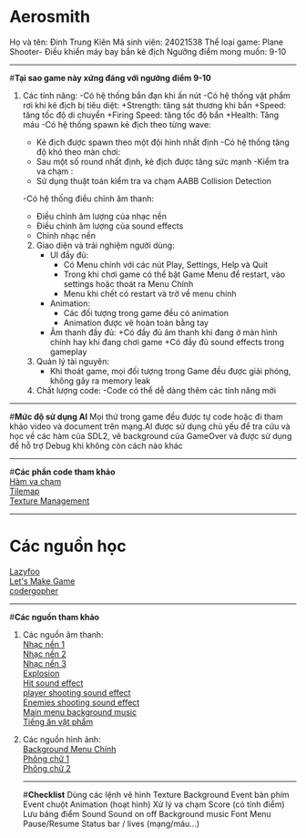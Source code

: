 # Aerosmith
Họ và tên: Đinh Trung Kiên
Mã sinh viên: 24021538
Thể loại game: Plane Shooter- Điều khiển máy bay bắn kẻ địch
Ngưỡng điểm mong muốn: 9-10
___
#**Tại sao game này xứng đáng với ngưỡng điểm 9-10**
1. Các tính năng:
   -Có hệ thống bắn đạn khi ấn nút
   -Có hệ thống vật phẩm rơi khi kẻ địch bị tiêu diệt:
     +Strength: tăng sát thương khi bắn
     +Speed: tăng tốc độ di chuyển
     +Firing Speed: tăng tốc độ bắn
     +Health: Tăng máu
   -Có hệ thống spawn kẻ địch theo từng wave:
     + Kẻ địch được spawn theo một đội hình nhất định
   -Có hệ thống tăng độ khó theo màn chơi:
     + Sau một số round nhất định, kẻ địch được tăng sức mạnh
   -Kiểm tra va chạm :
     + Sử dụng thuật toán kiểm tra va chạm AABB Collision Detection

   -Có hệ thống điều chỉnh âm thanh:
     + Điều chỉnh âm lượng của nhạc nền
     + Điều chỉnh âm lượng của sound effects
     + Chỉnh nhạc nền
   2. Giao diện và trải nghiệm người dùng:
      - UI đầy đủ:
        + Có Menu chính với các nút Play, Settings, Help và Quit
        + Trong khi chơi game có thể bật Game Menu để restart, vào settings hoặc thoát ra Menu Chính
        + Menu khi chết có restart và trở về menu chính
      - Animation:
        + Các đối tượng trong game đều có animation
        + Animation được vẽ hoàn toàn bằng tay
      - Âm thanh đầy đủ:
        +Có đầy đủ âm thanh khi đang ở màn hình chính hay khi đang chơi game
        +Có đầy đủ sound effects trong gameplay
    3. Quản lý tài nguyên:
       - Khi thoát game, mọi đối tượng trong Game đều được giải phóng, không gây ra memory leak
    4. Chất lượng code:
       -Code có thể dễ dàng thêm các tính năng mới
___
#**Mức độ sử dụng AI**
Mọi thứ trong game đều được tự code hoặc đi tham khảo video và document trên mạng.AI được sử dụng chủ yếu để tra cứu và học về các hàm của SDL2, vẽ background của GameOver và được sử dụng để hỗ trợ Debug khi không còn cách nào khác
___
#**Các phần code tham khảo**<br>
[Hàm va chạm](https://lazyfoo.net/tutorials/SDL/)<br>
[Tilemap](https://youtu.be/1eaxE_waDNc?si=LS7IJwscN-BuCu9w)<br>
[Texture Management](https://www.youtube.com/watch?v=RqvpkZ7I1aU&list=PLhfAbcv9cehhkG7ZQK0nfIGJC_C-wSLrx&index=6)<br>
___
# **Các nguồn học**<br>
[Lazyfoo](https://lazyfoo.net/tutorials/SDL/)<br>
[Let's Make Game](https://www.youtube.com/@CarlBirch)<br>
[codergopher](https://www.youtube.com/@codergopher8270)<br>
___
#**Các nguồn tham khảo**
1. Các nguồn âm thanh:<br>
   [Nhạc nền 1](https://youtu.be/U0TXIXTzJEY?si=1Tupd7gzOQQhqCeL)<br>
   [Nhạc nền 2](https://youtu.be/QoHrfKZ5jno?si=0g4zs-rW3eS9G4hk)<br>
   [Nhạc nền 3](https://youtu.be/daFi4MScfl8?si=VuAmxG6SJmfQbaNc)<br>
   [Explosion](https://youtu.be/daFi4MScfl8?si=VuAmxG6SJmfQbaNc)<br>
   [Hit sound effect](https://youtu.be/iyuTagR1u44?si=FJULzoLCFXJpJ2iR)<br>
   [player shooting sound effect](https://youtu.be/FuvmTL1nPDs?si=8bs-oQyU3FLIU0sm)<br>
   [Enemies shooting sound effect](https://youtu.be/jz-awweTKw8?si=BOx02hFAmv3ELEsM)<br>
   [Main menu background music](https://www.youtube.com/watch?v=F6z1CH4oX2o&list=PL0QAEXDsccILdga79CcswY56cxSfLUXY9&index=13)<br>
   [Tiếng ăn vật phẩm](https://youtu.be/uTg0i6j7k34?si=nkSlcO_52h_jfpGp)<br>

2. Các nguồn hình ảnh:<br>
   [Background Menu Chính](https://za.pinterest.com/pin/54395107993157287/)<br>
   [Phông chữ 1](https://waxdroplet.itch.io/pixelart-alphabet)<br>
   [Phông chữ 2](https://arijkx.itch.io/free-pixel-art-blue-light-letters)<br>

   ___
   #**Checklist**
 Dùng các lệnh vẽ hình
 Texture
 Background
 Event bàn phím
 Event chuột
 Animation (hoạt hình)
 Xử lý va chạm
 Score (có tính điểm)
 Lưu bảng điểm
 Sound
 Sound on off
 Background music
 Font
 Menu
 Pause/Resume
 Status bar / lives (mạng/máu...)
   

       
